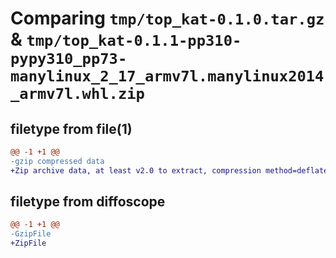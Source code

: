 # Comparing `tmp/top_kat-0.1.0.tar.gz` & `tmp/top_kat-0.1.1-pp310-pypy310_pp73-manylinux_2_17_armv7l.manylinux2014_armv7l.whl.zip`

## filetype from file(1)

```diff
@@ -1 +1 @@
-gzip compressed data
+Zip archive data, at least v2.0 to extract, compression method=deflate
```

## filetype from diffoscope

```diff
@@ -1 +1 @@
-GzipFile
+ZipFile
```

